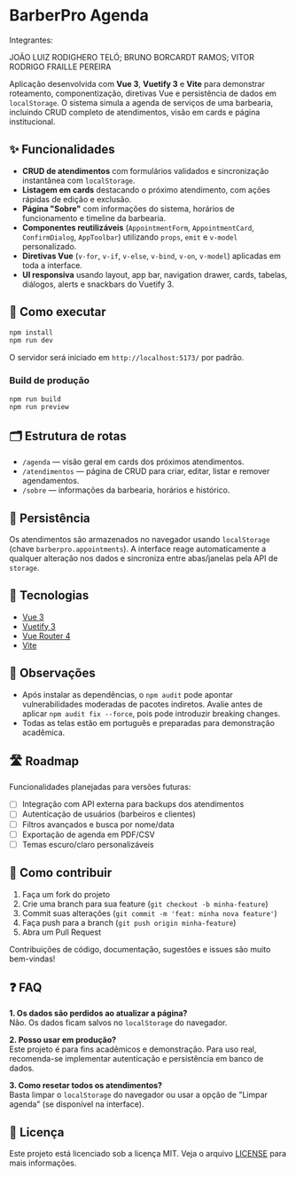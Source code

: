 # BarberPro Agenda

Integrantes:

JOÃO LUIZ RODIGHERO TELÓ;
BRUNO BORCARDT RAMOS;
VITOR RODRIGO FRAILLE PEREIRA

Aplicação desenvolvida com **Vue 3**, **Vuetify 3** e **Vite** para demonstrar roteamento, componentização, diretivas Vue e persistência de dados em `localStorage`. O sistema simula a agenda de serviços de uma barbearia, incluindo CRUD completo de atendimentos, visão em cards e página institucional.

## ✨ Funcionalidades

- **CRUD de atendimentos** com formulários validados e sincronização instantânea com `localStorage`.
- **Listagem em cards** destacando o próximo atendimento, com ações rápidas de edição e exclusão.
- **Página "Sobre"** com informações do sistema, horários de funcionamento e timeline da barbearia.
- **Componentes reutilizáveis** (`AppointmentForm`, `AppointmentCard`, `ConfirmDialog`, `AppToolbar`) utilizando `props`, `emit` e `v-model` personalizado.
- **Diretivas Vue** (`v-for`, `v-if`, `v-else`, `v-bind`, `v-on`, `v-model`) aplicadas em toda a interface.
- **UI responsiva** usando layout, app bar, navigation drawer, cards, tabelas, diálogos, alerts e snackbars do Vuetify 3.

## 🚀 Como executar

```bash
npm install
npm run dev
```

O servidor será iniciado em `http://localhost:5173/` por padrão.

### Build de produção

```bash
npm run build
npm run preview
```

## 🗂️ Estrutura de rotas

- `/agenda` — visão geral em cards dos próximos atendimentos.
- `/atendimentos` — página de CRUD para criar, editar, listar e remover agendamentos.
- `/sobre` — informações da barbearia, horários e histórico.

## 🧠 Persistência

Os atendimentos são armazenados no navegador usando `localStorage` (chave `barberpro.appointments`). A interface reage automaticamente a qualquer alteração nos dados e sincroniza entre abas/janelas pela API de `storage`.

## 🔧 Tecnologias

- [Vue 3](https://vuejs.org/)
- [Vuetify 3](https://next.vuetifyjs.com/)
- [Vue Router 4](https://router.vuejs.org/)
- [Vite](https://vitejs.dev/)

## 📝 Observações

- Após instalar as dependências, o `npm audit` pode apontar vulnerabilidades moderadas de pacotes indiretos. Avalie antes de aplicar `npm audit fix --force`, pois pode introduzir breaking changes.
- Todas as telas estão em português e preparadas para demonstração acadêmica.


## 🛣️ Roadmap

Funcionalidades planejadas para versões futuras:

- [ ] Integração com API externa para backups dos atendimentos
- [ ] Autenticação de usuários (barbeiros e clientes)
- [ ] Filtros avançados e busca por nome/data
- [ ] Exportação de agenda em PDF/CSV
- [ ] Temas escuro/claro personalizáveis

## 🤝 Como contribuir

1. Faça um fork do projeto
2. Crie uma branch para sua feature (`git checkout -b minha-feature`)
3. Commit suas alterações (`git commit -m 'feat: minha nova feature'`)
4. Faça push para a branch (`git push origin minha-feature`)
5. Abra um Pull Request

Contribuições de código, documentação, sugestões e issues são muito bem-vindas!

## ❓ FAQ

**1. Os dados são perdidos ao atualizar a página?**  
Não. Os dados ficam salvos no `localStorage` do navegador.

**2. Posso usar em produção?**  
Este projeto é para fins acadêmicos e demonstração. Para uso real, recomenda-se implementar autenticação e persistência em banco de dados.

**3. Como resetar todos os atendimentos?**  
Basta limpar o `localStorage` do navegador ou usar a opção de "Limpar agenda" (se disponível na interface).

## 📄 Licença

Este projeto está licenciado sob a licença MIT. Veja o arquivo [LICENSE](./LICENSE) para mais informações.
